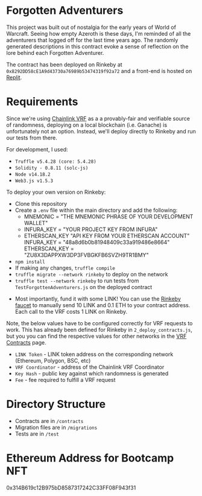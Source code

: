 # Forgotten Adventurers
This project was built out of nostalgia for the early years of World of Warcraft. Seeing how empty Azeroth is these days, I'm reminded of all the adventurers that logged off for the last time years ago. The randomly generated descriptions in this contract evoke a sense of reflection on the lore behind each Forgotten Adventurer.

The contract has been deployed on Rinkeby at `0x8292DD58cE1A9d43730a76989b53474319f92a72` and a front-end is hosted on [Replit](https://forgotten-adventurers.mattkalebic.repl.co/). 

# Requirements 
Since we're using [Chainlink VRF](https://docs.chain.link/docs/chainlink-vrf/) as a a provably-fair and verifiable source of randomness, deploying on a local blockchain (i.e. Ganache) is unfortunately not an option. Instead, we'll deploy directly to Rinkeby and run our tests from there. 

For development, I used:
- `Truffle v5.4.28 (core: 5.4.28)`
- `Solidity - 0.8.11 (solc-js)`
- `Node v14.18.2`
- `Web3.js v1.5.3`

To deploy your own version on Rinkeby:
- Clone this repository
- Create a `.env` file within the main directory and add the following:
    - MNEMONIC = "THE MNEMONIC PHRASE OF YOUR DEVELOPMENT WALLET"
    - INFURA_KEY = "YOUR PROJECT KEY FROM INFURA"
    - ETHERSCAN_KEY "API KEY FROM YOUR ETHERSCAN ACCOUNT"
INFURA_KEY = "48a8d6b0b81948409c33a919486e8664"
ETHERSCAN_KEY = "ZU8X3DAPPXW3DP3FVBGKFB6SVZH9TR1BMY" 
- `npm install`
- If making any changes, `truffle compile`
- `truffle migrate --network rinkeby` to deploy on the network
- `truffle test --network rinkeby` to run tests from `TestForgottenAdventurers.js` on the deployed contract
* Most importantly, fund it with some LINK! You can use the [Rinkeby faucet](https://faucets.chain.link/rinkeby) to manually send 10 LINK and 0.1 ETH to your contract address. Each call to the VRF costs 1 LINK on Rinkeby. 

Note, the below values have to be configured correctly for VRF requests to work. This has already been defined for Rinkeby in `2_deploy_contracts.js`, but you you can find the respective values for other networks in the [VRF Contracts](https://docs.chain.link/docs/vrf-contracts/) page.
- `LINK Token` - LINK token address on the corresponding network (Ethereum, Polygon, BSC, etc)
- `VRF Coordinator` - address of the Chainlink VRF Coordinator
- `Key Hash` - public key against which randomness is generated
- `Fee` - fee required to fulfill a VRF request

# Directory Structure
- Contracts are in `/contracts`
- Migration files are in `/migrations`
- Tests are in `/test`

# Ethereum Address for Bootcamp NFT
0x314B619c12B975bD8587317242C33FF08F943f31